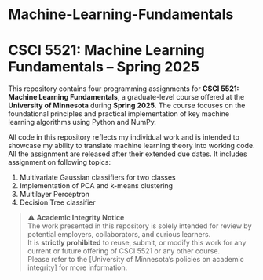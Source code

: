 # Machine-Learning-Fundamentals  
# CSCI 5521: Machine Learning Fundamentals – Spring 2025

This repository contains four programming assignments for **CSCI 5521: Machine Learning Fundamentals**, a graduate-level course offered at the **University of Minnesota** during **Spring 2025**. The course focuses on the foundational principles and practical implementation of key machine learning algorithms using Python and NumPy.

All code in this repository reflects my individual work and is intended to showcase my ability to translate machine learning theory into working code. All the assignment are released after their extended due dates. It includes assignment on following topics:  
1. Multivariate Gaussian classifiers for two classes  
2. Implementation of PCA and k-means clustering
3. Multilayer Perceptron
4. Decision Tree classifier

> ⚠️ **Academic Integrity Notice**  
> The work presented in this repository is solely intended for review by potential employers, collaborators, and curious learners.  
> It is **strictly prohibited** to reuse, submit, or modify this work for any current or future offering of CSCI 5521 or any other course.  
> Please refer to the [University of Minnesota’s policies on academic integrity] for more information.


